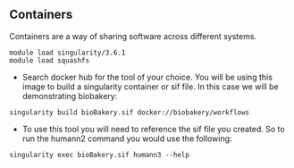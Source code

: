 ## Containers

Containers are a way of sharing software across different systems. 

```
module load singularity/3.6.1
module load squashfs
```

- Search docker hub for the tool of your choice. You will be using this image to build a singularity container or sif file. In this case we will be demonstrating biobakery:

```
singularity build bioBakery.sif docker://biobakery/workflows
```

- To use this tool you will need to reference the sif file you created. So to run the humann2 command you would use the following:

```
singularity exec bioBakery.sif humann3 --help
```
